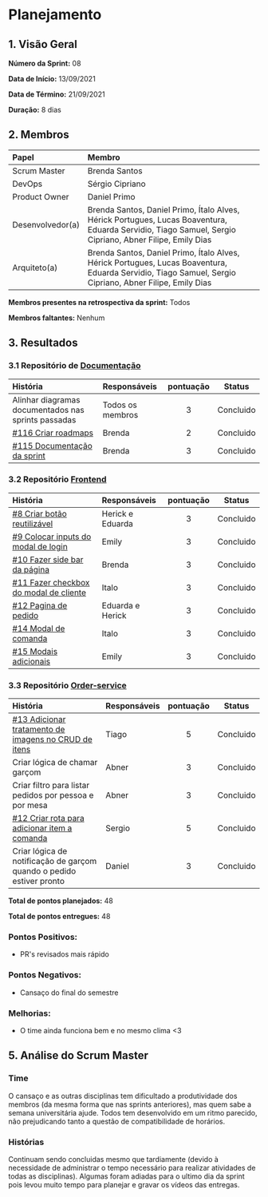 # Planejamento 

## 1. Visão Geral

**Número da Sprint:** 08   

**Data de Início:** 13/09/2021   

**Data de Término:** 21/09/2021   

**Duração:** 8 dias  

## 2. Membros
|      Papel       |          Membro            |
| :--------------  | :-----------------------   |
|    Scrum Master  |       Brenda Santos        |
|      DevOps      |      Sérgio Cipriano       |
|   Product Owner  |       Daniel Primo         |
| Desenvolvedor(a) |Brenda Santos, Daniel Primo, Ítalo Alves, Hérick Portugues, Lucas Boaventura, Eduarda Servidio, Tiago Samuel, Sergio Cipriano, Abner Filipe, Emily Dias |
|   Arquiteto(a)   |Brenda Santos, Daniel Primo, Ítalo Alves, Hérick Portugues, Lucas Boaventura, Eduarda Servidio, Tiago Samuel, Sergio Cipriano, Abner Filipe, Emily Dias| 

**Membros presentes na retrospectiva da sprint:** Todos     

**Membros faltantes:** Nenhum

## 3. Resultados

### 3.1 Repositório de [Documentação](https://github.com/UnBArqDsw2021-1/2021.1_G02_TaNaMesa_docs)
|  História  | Responsáveis  | pontuação | Status |
| :--------  | :-----------  | :-------: | :----: |
| Alinhar diagramas documentados nas sprints passadas | Todos os membros | 3 | Concluido |
| [#116 Criar roadmaps](https://github.com/UnBArqDsw2021-1/2021.1_G02_TaNaMesa_docs/issues/116) | Brenda | 2 | Concluido |
| [#115 Documentação da sprint](https://github.com/UnBArqDsw2021-1/2021.1_G02_TaNaMesa_docs/issues/115) | Brenda | 3 | Concluido |

### 3.2 Repositório [Frontend](https://github.com/UnBArqDsw2021-1/2021.1_G02_TaNaMesa_Frontend)
|  História  | Responsáveis  | pontuação | Status |
| :--------  | :-----------  | :-------: | :----: |
| [#8 Criar botão reutilizável](https://github.com/UnBArqDsw2021-1/2021.1_G02_TaNaMesa_Frontend/issues/8) | Herick e Eduarda | 3 | Concluido |
| [#9 Colocar inputs do modal de login](https://github.com/UnBArqDsw2021-1/2021.1_G02_TaNaMesa_Frontend/issues/9) | Emily | 3 | Concluido |
| [#10 Fazer side bar da página](https://github.com/UnBArqDsw2021-1/2021.1_G02_TaNaMesa_Frontend/issues/10) | Brenda | 3 | Concluido |
| [#11 Fazer checkbox do modal de cliente](https://github.com/UnBArqDsw2021-1/2021.1_G02_TaNaMesa_Frontend/issues/11) | Italo | 3 | Concluido |
| [#12 Pagina de pedido](https://github.com/UnBArqDsw2021-1/2021.1_G02_TaNaMesa_Frontend/issues/12) | Eduarda e Herick | 3 | Concluido |
| [#14 Modal de comanda](https://github.com/UnBArqDsw2021-1/2021.1_G02_TaNaMesa_Frontend/issues/14) | Italo | 3 | Concluido | 
| [#15 Modais adicionais](https://github.com/UnBArqDsw2021-1/2021.1_G02_TaNaMesa_Frontend/issues/15) | Emily | 3 | Concluido |

### 3.3 Repositório [Order-service](https://github.com/UnBArqDsw2021-1/2021.1_G02_TaNaMesa_Order_Service)
|     História     |  Responsáveis   | pontuação | Status |
| :--------------  | :-------------  | :-------: | :----: |
| [#13 Adicionar tratamento de imagens no CRUD de itens](https://github.com/UnBArqDsw2021-1/2021.1_G02_TaNaMesa_Order_Service/issues/13) | Tiago | 5 | Concluido |
| Criar lógica de chamar garçom  | Abner | 3 | Concluido |
| Criar filtro para listar pedidos por pessoa e por mesa | Abner | 3 | Concluido |
| [#12 Criar rota para adicionar item a comanda](https://github.com/UnBArqDsw2021-1/2021.1_G02_TaNaMesa_Order_Service/issues/12) | Sergio | 5 | Concluido |
| Criar lógica de notificação de garçom quando o pedido estiver pronto | Daniel | 3 | Concluido |

**Total de pontos planejados:** 48

**Total de pontos entregues:** 48

### Pontos Positivos:
* PR's revisados mais rápido

### Pontos Negativos:
* Cansaço do final do semestre

### Melhorias:
* O time ainda funciona bem e no mesmo clima <3

## 5. Análise do Scrum Master
### Time
O cansaço e as outras disciplinas tem dificultado a produtividade dos membros (da mesma forma que nas sprints anteriores), mas quem sabe a semana universitária ajude. Todos tem desenvolvido em um ritmo parecido, não prejudicando tanto a questão de compatibilidade de horários.

### Histórias
Continuam sendo concluidas mesmo que tardiamente (devido à necessidade de administrar o tempo necessário para realizar atividades de todas as disciplinas). Algumas foram adiadas para o ultimo dia da sprint pois levou muito tempo para planejar e gravar os vídeos das entregas.

